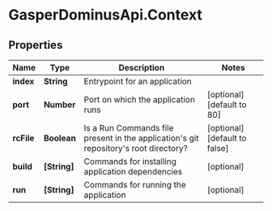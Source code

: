 # GasperDominusApi.Context

## Properties

Name | Type | Description | Notes
------------ | ------------- | ------------- | -------------
**index** | **String** | Entrypoint for an application | 
**port** | **Number** | Port on which the application runs | [optional] [default to 80]
**rcFile** | **Boolean** | Is a Run Commands file present in the application&#39;s git repository&#39;s root directory? | [optional] [default to false]
**build** | **[String]** | Commands for installing application dependencies | [optional] 
**run** | **[String]** | Commands for running the application | [optional] 


